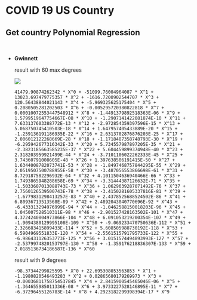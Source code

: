 # COVID 19 US Country
## Get country Polynomial Regression 
<br>

- **Gwinnett**

  result with 60 max degrees

  <img src="https://github.com/SharstanB/GeoMed/blob/master/GeoMed.LocallyDataAPI_Test.LaunchExecutor.COVID19/results/Gwinnett.JPG" >

  ``41479.90874262342 * X^0 + -51099.76004964087 * X^1 + 13023.697479775357 * X^2 + -1616.7200902544707 * X^3 + 120.56438844021143 * X^4 + -5.969325625175404 * X^5 + 0.2080505281202503 * X^6 + -0.005295720380822818 * X^7 + 0.00010072553447548912 * X^8 + -1.4491379892518363E-06 * X^9 + 1.5799519647754667E-08 * X^10 + -1.2907141422081874E-10 * X^11 + 7.633137603388772E-13 * X^12 + -2.972854359397596E-15 * X^13 + 5.068750745410503E-18 * X^14 + 1.647957405433889E-20 * X^15 + -1.259136191186935E-22 * X^16 + 2.6313702876876203E-25 * X^17 + 2.006012122268669E-28 * X^18 + -1.1718487358748793E-30 * X^19 + -6.295942677316342E-33 * X^20 + 5.734557987897205E-35 * X^21 + -2.3823185663585235E-37 * X^22 + 5.604459899374948E-40 * X^23 + 2.318203959921499E-44 * X^24 + -3.7101106022262333E-45 * X^25 + 3.74360791008605E-48 * X^26 + 1.397638506191415E-50 * X^27 + 1.6344008782073741E-53 * X^28 + -1.8497468757844295E-55 * X^29 + 2.0519507500788955E-58 * X^30 + -3.487056553866698E-61 * X^31 + 8.729187582296932E-64 * X^32 + 4.1011504636940466E-66 * X^33 + 1.7493865948288658E-69 * X^34 + -3.31444387126632E-71 * X^35 + -1.5033607013088743E-73 * X^36 + 1.0629639287071492E-76 * X^37 + 2.7560126539500743E-78 * X^38 + -3.4150281605337816E-81 * X^39 + -1.6779831298413257E-83 * X^40 + 2.4378525688524502E-86 * X^41 + 6.80936713513568E-89 * X^42 + 2.4892043040770696E-92 * X^43 + -6.433313294976999E-94 * X^44 + -1.0462588150018203E-96 * X^45 + 1.045007528510311E-98 * X^46 + -2.901527428163502E-101 * X^47 + 4.3724240804973866E-104 * X^48 + 6.091053219200354E-107 * X^49 + -1.9094380129995108E-109 * X^50 + -9.069233470750636E-112 * X^51 + 2.326683415899433E-114 * X^52 + 5.608505988730192E-118 * X^53 + 6.5904969551833E-120 * X^54 + -2.5561515791795733E-122 * X^55 + -6.986431126353773E-125 * X^56 + 3.0151574494893993E-127 * X^57 + -2.5379974820153797E-130 * X^58 + -1.359176218836307E-133 * X^59 + 2.0185136734186587E-136 * X^60 ``

  result with 9 degrees

  ``-98.37344299825595 * X^0 + 22.695308053563853 * X^1 + -1.1980820546493283 * X^2 + 0.02865680179269973 * X^3 + -0.00036811758754537845 * X^4 + 2.8415900545465046E-06 * X^5 + -1.364655985011336E-08 * X^6 + 3.9733227528146895E-11 * X^7 + -6.37296455126783E-14 * X^8 + 4.2923182299398394E-17 * X^9``

